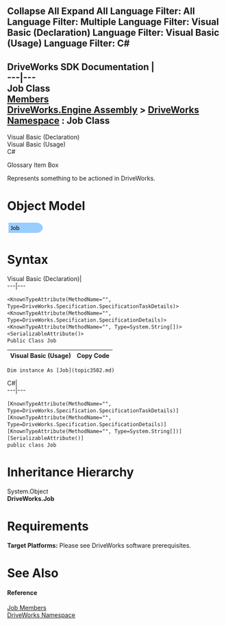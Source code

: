 Collapse All Expand All Language Filter: All  Language Filter: Multiple  Language Filter: Visual Basic (Declaration) Language Filter: Visual Basic (Usage) Language Filter: C#  
---  
DriveWorks SDK Documentation  |   
---|---  
Job Class   
[Members](topic3583.md)   
[DriveWorks.Engine Assembly](topic2156.md) > [DriveWorks Namespace](topic2159.md) : Job Class  
---  
  
Visual Basic (Declaration)    
Visual Basic (Usage)    
C# 

Glossary Item Box

Represents something to be actioned in DriveWorks. 

# Object Model

![](dotnetdiagramimages/image159.png)

# Syntax

Visual Basic (Declaration)|   
---|---  
      
    
    <KnownTypeAttribute(MethodName="", Type=DriveWorks.Specification.SpecificationTaskDetails)>
    <KnownTypeAttribute(MethodName="", Type=DriveWorks.Specification.SpecificationDetails)>
    <KnownTypeAttribute(MethodName="", Type=System.String[])>
    <SerializableAttribute()>
    Public Class Job   
  
Visual Basic (Usage)| Copy Code  
---|---  
      
    
    Dim instance As [Job](topic3582.md)  
  
C#|   
---|---  
      
    
    [KnownTypeAttribute(MethodName="", Type=DriveWorks.Specification.SpecificationTaskDetails)]
    [KnownTypeAttribute(MethodName="", Type=DriveWorks.Specification.SpecificationDetails)]
    [KnownTypeAttribute(MethodName="", Type=System.String[])]
    [SerializableAttribute()]
    public class Job   
  
# Inheritance Hierarchy

System.Object  
**DriveWorks.Job**  


# Requirements

**Target Platforms:** Please see DriveWorks software prerequisites.

# See Also

#### Reference

[Job Members](topic3583.md)   
[DriveWorks Namespace](topic2159.md)



